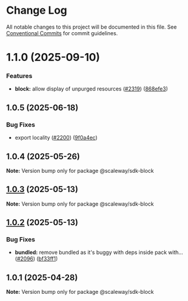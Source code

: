 # Change Log

All notable changes to this project will be documented in this file.
See [Conventional Commits](https://conventionalcommits.org) for commit guidelines.

# 1.1.0 (2025-09-10)

### Features

- **block:** allow display of unpurged resources ([#2319](https://github.com/scaleway/scaleway-sdk-js/issues/2319)) ([868efe3](https://github.com/scaleway/scaleway-sdk-js/commit/868efe314a9a582f05fd74cd5d20636f1ca4ee00))

## 1.0.5 (2025-06-18)

### Bug Fixes

- export locality ([#2200](https://github.com/scaleway/scaleway-sdk-js/issues/2200)) ([9f0a4ec](https://github.com/scaleway/scaleway-sdk-js/commit/9f0a4ec19e377cd90c5829604467c09a2088a38c))

## 1.0.4 (2025-05-26)

**Note:** Version bump only for package @scaleway/sdk-block

## [1.0.3](https://github.com/scaleway/scaleway-sdk-js/compare/@scaleway/sdk-block@1.0.2...@scaleway/sdk-block@1.0.3) (2025-05-13)

**Note:** Version bump only for package @scaleway/sdk-block

## [1.0.2](https://github.com/scaleway/scaleway-sdk-js/compare/@scaleway/sdk-block@1.0.1...@scaleway/sdk-block@1.0.2) (2025-05-13)

### Bug Fixes

- **bundled:** remove bundled as it's buggy with deps inside pack with… ([#2096](https://github.com/scaleway/scaleway-sdk-js/issues/2096)) ([bf33ff1](https://github.com/scaleway/scaleway-sdk-js/commit/bf33ff1f9cdd951add94817dac27239c86ef5437))

## 1.0.1 (2025-04-28)

**Note:** Version bump only for package @scaleway/sdk-block
